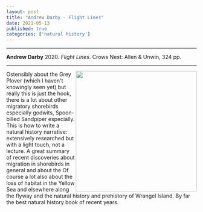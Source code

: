 ```yaml
---
layout: post
title: "Andrew Darby - Flight Lines"
date: 2021-05-13
published: true
categories: ['natural history']
---
```



***
<b>Andrew Darby</b> 2020. _Flight Lines_.  Crows Nest: Allen & Unwin, 324 pp.
***


<img width="320" align="right" src="https://s3-ap-southeast-2.amazonaws.com/assets.allenandunwin.com/images/small/9781760296551.jpg" alt="">  

Ostensibly about the Grey Plover (which I haven't knowingly seen yet) but really this is just the hook, there is a lot about other migratory shorebirds especially godwits, Spoon-billed Sandpiper especially.  This is how to write a natural history narrative: extensively researched but with a light touch, not a lecture. A great summary of recent discoveries about migration in shorebirds in general and about the Of course a lot also about the loss of habitat in the Yellow Sea and   elsewhere along the flyway and the natural history and prehistory of Wrangel Island.  By far the best natural history book of recent years.
